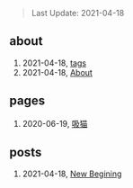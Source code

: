 > Last Update: 2021-04-18

## about
1. 2021-04-18, [tags](about/tags.md)
1. 2021-04-18, [About](about/me.md)
## pages
1. 2020-06-19, [吸猫](pages/吸猫.md)
## posts
1. 2021-04-18, [New Begining](posts/bookmarks.md)